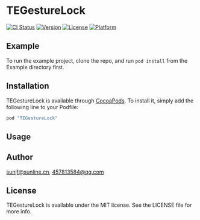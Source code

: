 # TEGestureLock

[![CI Status](http://img.shields.io/travis/sunjf@sunline.cn/TEGestureLock.svg?style=flat)](https://travis-ci.org/sunjf@sunline.cn/TEGestureLock)
[![Version](https://img.shields.io/cocoapods/v/TEGestureLock.svg?style=flat)](http://cocoapods.org/pods/TEGestureLock)
[![License](https://img.shields.io/cocoapods/l/TEGestureLock.svg?style=flat)](http://cocoapods.org/pods/TEGestureLock)
[![Platform](https://img.shields.io/cocoapods/p/TEGestureLock.svg?style=flat)](http://cocoapods.org/pods/TEGestureLock)

## Example

To run the example project, clone the repo, and run `pod install` from the Example directory first.


## Installation

TEGestureLock is available through [CocoaPods](http://cocoapods.org). To install
it, simply add the following line to your Podfile:

```ruby
pod "TEGestureLock"
```
## Usage



## Author

sunjf@sunline.cn, 457813584@qq.com

## License

TEGestureLock is available under the MIT license. See the LICENSE file for more info.
